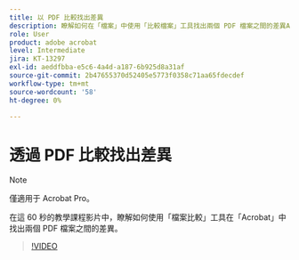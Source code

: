 ```yaml
---
title: 以 PDF 比較找出差異
description: 瞭解如何在「檔案」中使用「比較檔案」工具找出兩個 PDF 檔案之間的差異Acrobat
role: User
product: adobe acrobat
level: Intermediate
jira: KT-13297
exl-id: aeddfbba-e5c6-4a4d-a187-6b925d8a31af
source-git-commit: 2b47655370d52405e5773f0358c71aa65fdecdef
workflow-type: tm+mt
source-wordcount: '58'
ht-degree: 0%

---
```


# 透過 PDF 比較找出差異

>[!NOTE]
>
>僅適用于 Acrobat Pro。

在這 60 秒的教學課程影片中，瞭解如何使用「檔案比較」工具在「Acrobat」中找出兩個 PDF 檔案之間的差異。

>[!VIDEO](https://video.tv.adobe.com/v/3409905?quality=12&learn=on&hidetitle=true)
